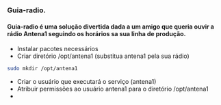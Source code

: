### Guia-radio.

#### Guia-radio é uma solução divertida dada a um amigo que queria ouvir a rádio Antena1 seguindo os horários sa sua linha de produção.


- Instalar pacotes necessários
- Criar diretório /opt/antena1 (substitua antena1 pela sua rádio)
```sh
sudo mkdir /opt/antena1
```
  
- Criar o usuário que executará o serviço (antena1)
- Atribuir permissões ao usuário antena1 para o diretório /opt/antena1
- 
